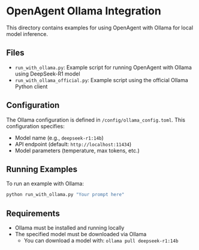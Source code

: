# OpenAgent Ollama Integration

This directory contains examples for using OpenAgent with Ollama for local model inference.

## Files

- `run_with_ollama.py`: Example script for running OpenAgent with Ollama using DeepSeek-R1 model
- `run_with_ollama_official.py`: Example script using the official Ollama Python client

## Configuration

The Ollama configuration is defined in `/config/ollama_config.toml`. This configuration specifies:

- Model name (e.g., `deepseek-r1:14b`)
- API endpoint (default: `http://localhost:11434`)
- Model parameters (temperature, max tokens, etc.)

## Running Examples

To run an example with Ollama:

```bash
python run_with_ollama.py "Your prompt here"
```

## Requirements

- Ollama must be installed and running locally
- The specified model must be downloaded via Ollama
  - You can download a model with: `ollama pull deepseek-r1:14b`
